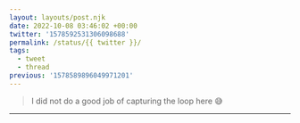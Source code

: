 ```yaml
---
layout: layouts/post.njk
date: 2022-10-08 03:46:02 +00:00
twitter: '1578592531306098688'
permalink: /status/{{ twitter }}/
tags: 
  - tweet
  - thread
previous: '1578589896049971201'
---
```


> I did not do a good job of capturing the loop here 😅

---
